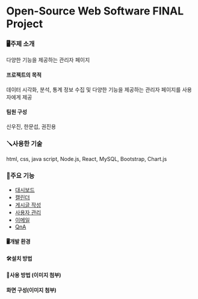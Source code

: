 # Open-Source Web Software FINAL Project

### 🖥️주제 소개
다양한 기능을 제공하는 관리자 페이지
<br>
#### 프로젝트의 목적
데이터 시각화, 분석, 통계 정보 수집 및 다양한 기능을 제공하는 관리자 페이지를 사용자에게 제공<br>

#### 팀원 구성
신우진, 한문섭, 권진용

### 🪛사용한 기술
html, css, java script, Node.js, React, MySQL, Bootstrap, Chart.js

### 📌주요 기능
- [대시보드](https://github.com/ujin999/web-software-final-project/tree/main/admin-react/src/components/dashboard)
- [캘린더](https://github.com/ujin999/web-software-final-project/tree/main/admin-react/src/components/Calendar)
- [게시글 작성](https://github.com/ujin999/web-software-final-project/tree/main/admin-react/src/components/WritePost)
-  [사용자 관리](https://github.com/ujin999/web-software-final-project/tree/main/admin-react/src/components/community_management)
-  [이메일](https://github.com/ujin999/web-software-final-project/tree/main/admin-react/src/components/Email)
-  [QnA](https://github.com/ujin999/web-software-final-project/tree/main/admin-react/src/components/QnA)

#### 🖥️개발 환경

#### 🛠️설치 방법

#### 📕사용 방법 (이미지 첨부)

#### 화면 구성(이미지 첨부)
